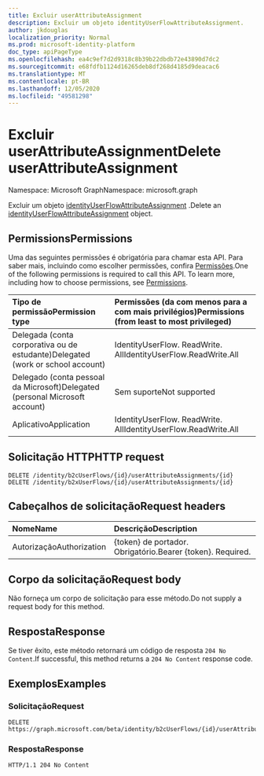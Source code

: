 ```yaml
---
title: Excluir userAttributeAssignment
description: Excluir um objeto identityUserFlowAttributeAssignment.
author: jkdouglas
localization_priority: Normal
ms.prod: microsoft-identity-platform
doc_type: apiPageType
ms.openlocfilehash: ea4c9ef7d2d9318c8b39b22dbdb72e43890d7dc2
ms.sourcegitcommit: e68fdfb1124d16265deb8df268d4185d9deacac6
ms.translationtype: MT
ms.contentlocale: pt-BR
ms.lasthandoff: 12/05/2020
ms.locfileid: "49581298"
---
```

# <a name="delete-userattributeassignment"></a><span data-ttu-id="9ab3c-103">Excluir userAttributeAssignment</span><span class="sxs-lookup"><span data-stu-id="9ab3c-103">Delete userAttributeAssignment</span></span>

<span data-ttu-id="9ab3c-104">Namespace: Microsoft Graph</span><span class="sxs-lookup"><span data-stu-id="9ab3c-104">Namespace: microsoft.graph</span></span>

<span data-ttu-id="9ab3c-105">Excluir um objeto [identityUserFlowAttributeAssignment](../resources/identityuserflowattributeassignment.md) .</span><span class="sxs-lookup"><span data-stu-id="9ab3c-105">Delete an [identityUserFlowAttributeAssignment](../resources/identityuserflowattributeassignment.md) object.</span></span>

## <a name="permissions"></a><span data-ttu-id="9ab3c-106">Permissions</span><span class="sxs-lookup"><span data-stu-id="9ab3c-106">Permissions</span></span>

<span data-ttu-id="9ab3c-p101">Uma das seguintes permissões é obrigatória para chamar esta API. Para saber mais, incluindo como escolher permissões, confira [Permissões](/graph/permissions-reference).</span><span class="sxs-lookup"><span data-stu-id="9ab3c-p101">One of the following permissions is required to call this API. To learn more, including how to choose permissions, see [Permissions](/graph/permissions-reference).</span></span>

|<span data-ttu-id="9ab3c-109">Tipo de permissão</span><span class="sxs-lookup"><span data-stu-id="9ab3c-109">Permission type</span></span>|<span data-ttu-id="9ab3c-110">Permissões (da com menos para a com mais privilégios)</span><span class="sxs-lookup"><span data-stu-id="9ab3c-110">Permissions (from least to most privileged)</span></span>|
|:---|:---|
|<span data-ttu-id="9ab3c-111">Delegada (conta corporativa ou de estudante)</span><span class="sxs-lookup"><span data-stu-id="9ab3c-111">Delegated (work or school account)</span></span>|<span data-ttu-id="9ab3c-112">IdentityUserFlow. ReadWrite. All</span><span class="sxs-lookup"><span data-stu-id="9ab3c-112">IdentityUserFlow.ReadWrite.All</span></span>|
|<span data-ttu-id="9ab3c-113">Delegado (conta pessoal da Microsoft)</span><span class="sxs-lookup"><span data-stu-id="9ab3c-113">Delegated (personal Microsoft account)</span></span>|<span data-ttu-id="9ab3c-114">Sem suporte</span><span class="sxs-lookup"><span data-stu-id="9ab3c-114">Not supported</span></span>|
|<span data-ttu-id="9ab3c-115">Aplicativo</span><span class="sxs-lookup"><span data-stu-id="9ab3c-115">Application</span></span>|<span data-ttu-id="9ab3c-116">IdentityUserFlow. ReadWrite. All</span><span class="sxs-lookup"><span data-stu-id="9ab3c-116">IdentityUserFlow.ReadWrite.All</span></span>|

## <a name="http-request"></a><span data-ttu-id="9ab3c-117">Solicitação HTTP</span><span class="sxs-lookup"><span data-stu-id="9ab3c-117">HTTP request</span></span>

<!-- {
  "blockType": "ignored"
}
-->

``` http
DELETE /identity/b2cUserFlows/{id}/userAttributeAssignments/{id}
DELETE /identity/b2xUserFlows/{id}/userAttributeAssignments/{id}
```

## <a name="request-headers"></a><span data-ttu-id="9ab3c-118">Cabeçalhos de solicitação</span><span class="sxs-lookup"><span data-stu-id="9ab3c-118">Request headers</span></span>

|<span data-ttu-id="9ab3c-119">Nome</span><span class="sxs-lookup"><span data-stu-id="9ab3c-119">Name</span></span>|<span data-ttu-id="9ab3c-120">Descrição</span><span class="sxs-lookup"><span data-stu-id="9ab3c-120">Description</span></span>|
|:---|:---|
|<span data-ttu-id="9ab3c-121">Autorização</span><span class="sxs-lookup"><span data-stu-id="9ab3c-121">Authorization</span></span>|<span data-ttu-id="9ab3c-p102">{token} de portador. Obrigatório.</span><span class="sxs-lookup"><span data-stu-id="9ab3c-p102">Bearer {token}. Required.</span></span>|

## <a name="request-body"></a><span data-ttu-id="9ab3c-124">Corpo da solicitação</span><span class="sxs-lookup"><span data-stu-id="9ab3c-124">Request body</span></span>

<span data-ttu-id="9ab3c-125">Não forneça um corpo de solicitação para esse método.</span><span class="sxs-lookup"><span data-stu-id="9ab3c-125">Do not supply a request body for this method.</span></span>

## <a name="response"></a><span data-ttu-id="9ab3c-126">Resposta</span><span class="sxs-lookup"><span data-stu-id="9ab3c-126">Response</span></span>

<span data-ttu-id="9ab3c-127">Se tiver êxito, este método retornará um código de resposta `204 No Content`.</span><span class="sxs-lookup"><span data-stu-id="9ab3c-127">If successful, this method returns a `204 No Content` response code.</span></span>

## <a name="examples"></a><span data-ttu-id="9ab3c-128">Exemplos</span><span class="sxs-lookup"><span data-stu-id="9ab3c-128">Examples</span></span>

### <a name="request"></a><span data-ttu-id="9ab3c-129">Solicitação</span><span class="sxs-lookup"><span data-stu-id="9ab3c-129">Request</span></span>

<!-- {
  "blockType": "request",
  "name": "delete_userattributeassignments_from_b2cidentityuserflow"
}
-->

``` http
DELETE https://graph.microsoft.com/beta/identity/b2cUserFlows/{id}/userAttributeAssignments/{id}
```

### <a name="response"></a><span data-ttu-id="9ab3c-130">Resposta</span><span class="sxs-lookup"><span data-stu-id="9ab3c-130">Response</span></span>

<!-- {
  "blockType": "response",
  "truncated": true
}
-->

``` http
HTTP/1.1 204 No Content
```

